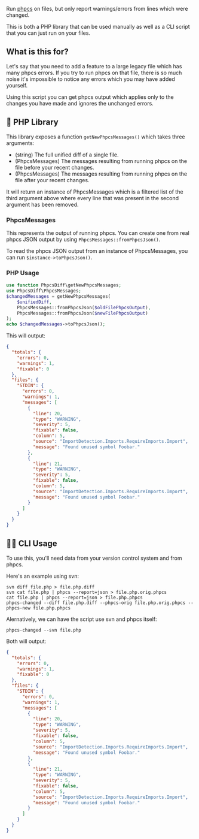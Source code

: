 Run [phpcs](https://github.com/squizlabs/PHP_CodeSniffer) on files, but only report warnings/errors from lines which were changed.

This is both a PHP library that can be used manually as well as a CLI script that you can just run on your files.

## What is this for?

Let's say that you need to add a feature to a large legacy file which has many phpcs errors. If you try to run phpcs on that file, there is so much noise it's impossible to notice any errors which you may have added yourself.

Using this script you can get phpcs output which applies only to the changes you have made and ignores the unchanged errors.

## 🐘 PHP Library

This library exposes a function `getNewPhpcsMessages()` which takes three arguments:

- (string) The full unified diff of a single file.
- (PhpcsMessages) The messages resulting from running phpcs on the file before your recent changes.
- (PhpcsMessages) The messages resulting from running phpcs on the file after your recent changes.

It will return an instance of PhpcsMessages which is a filtered list of the third argument above where every line that was present in the second argument has been removed.

### PhpcsMessages

This represents the output of running phpcs. You can create one from real phpcs JSON output by using `PhpcsMessages::fromPhpcsJson()`.

To read the phpcs JSON output from an instance of PhpcsMessages, you can run `$instance->toPhpcsJson()`.

### PHP Usage

```php
use function PhpcsDiff\getNewPhpcsMessages;
use PhpcsDiff\PhpcsMessages;
$changedMessages = getNewPhpcsMessages(
	$unifiedDiff,
	PhpcsMessages::fromPhpcsJson($oldFilePhpcsOutput),
	PhpcsMessages::fromPhpcsJson($newFilePhpcsOutput)
);
echo $changedMessages->toPhpcsJson();
```

This will output:

```json
{
  "totals": {
    "errors": 0,
    "warnings": 1,
    "fixable": 0
  },
  "files": {
    "STDIN": {
      "errors": 0,
      "warnings": 1,
      "messages": [
        {
          "line": 20,
          "type": "WARNING",
          "severity": 5,
          "fixable": false,
          "column": 5,
          "source": "ImportDetection.Imports.RequireImports.Import",
          "message": "Found unused symbol Foobar."
        },
        {
          "line": 21,
          "type": "WARNING",
          "severity": 5,
          "fixable": false,
          "column": 5,
          "source": "ImportDetection.Imports.RequireImports.Import",
          "message": "Found unused symbol Foobar."
        }
      ]
    }
  }
}
```

## 👩‍💻 CLI Usage

To use this, you'll need data from your version control system and from phpcs.

Here's an example using svn:

```
svn diff file.php > file.php.diff
svn cat file.php | phpcs --report=json > file.php.orig.phpcs
cat file.php | phpcs --report=json > file.php.phpcs
phpcs-changed --diff file.php.diff --phpcs-orig file.php.orig.phpcs --phpcs-new file.php.phpcs
```

Alernatively, we can have the script use svn and phpcs itself:

```
phpcs-changed --svn file.php
```

Both will output:

```json
{
  "totals": {
    "errors": 0,
    "warnings": 1,
    "fixable": 0
  },
  "files": {
    "STDIN": {
      "errors": 0,
      "warnings": 1,
      "messages": [
        {
          "line": 20,
          "type": "WARNING",
          "severity": 5,
          "fixable": false,
          "column": 5,
          "source": "ImportDetection.Imports.RequireImports.Import",
          "message": "Found unused symbol Foobar."
        },
        {
          "line": 21,
          "type": "WARNING",
          "severity": 5,
          "fixable": false,
          "column": 5,
          "source": "ImportDetection.Imports.RequireImports.Import",
          "message": "Found unused symbol Foobar."
        }
      ]
    }
  }
}
```
